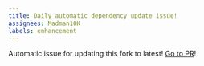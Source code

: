 ```yaml
---
title: Daily automatic dependency update issue!
assignees: Madman10K
labels: enhancement
---
```

Automatic issue for updating this fork to latest! [Go to PR](https://github.com/MadLadSquad/entt/compare/master...skypjack:entt:master)!

